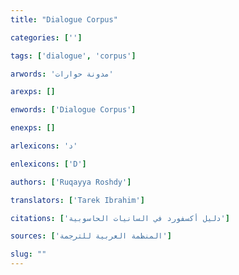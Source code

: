 ```yaml
---
title: "Dialogue Corpus"

categories: ['']

tags: ['dialogue', 'corpus']

arwords: 'مدونة حوارات'

arexps: []

enwords: ['Dialogue Corpus']

enexps: []

arlexicons: 'د'

enlexicons: ['D']

authors: ['Ruqayya Roshdy']

translators: ['Tarek Ibrahim']

citations: ['دليل أكسفورد في السانيات الحاسوبية']

sources: ['المنظمة العربية للترجمة']

slug: ""
---
```

